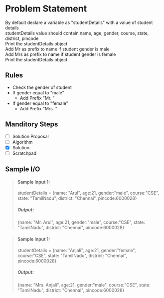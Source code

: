 # Problem Statement   

By default declare a variable as "studentDetails" with a value of student details            
studentDetails value should contain name, age, gender, course, state, district, pincode            
Print the studentDetails object            
Add Mr as prefix to name if student gender is male           
Add Mrs as prefix to name if student gender is female           
Print the studentDetails object            

## Rules
* Check the gender of student 
* If gender equal to "male" 
    * Add Prefix "Mr. "
* If gender equal to "female" 
    * Add Prefix "Mrs. "

## Manditory Steps

- [ ] Solution Proposal
- [ ] Algorithm
- [x] Solution
- [ ] Scratchpad

## Sample I/O

> #### Sample Input 1:
> studentDetails = {name: "Arul", age:21, gender:"male", course:"CSE", state: "TamilNadu", district: "Chennai", pincode:6000028}
> 
> ##### Output:
> {name: "Mr. Arul", age:21, gender:"male", course:"CSE", state: "TamilNadu", district: "Chennai", pincode:6000028}
> 

> #### Sample Input 1:
> studentDetails = {name: "Anjali", age:21, gender:"female", course:"CSE", state: "TamilNadu", district: "Chennai", pincode:6000028}
> 
> ##### Output:
> {name: "Mrs. Anjali", age:21, gender:"male", course:"CSE", state: "TamilNadu", district: "Chennai", pincode:6000028}
> 
